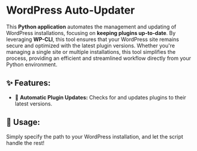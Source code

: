 # **WordPress Auto-Updater**

This **Python application** automates the management and updating of WordPress installations, focusing on **keeping plugins up-to-date**. By leveraging **WP-CLI**, this tool ensures that your WordPress site remains secure and optimized with the latest plugin versions. Whether you're managing a single site or multiple installations, this tool simplifies the process, providing an efficient and streamlined workflow directly from your Python environment.

## ✨ **Features:**
- 🔄 **Automatic Plugin Updates:** Checks for and updates plugins to their latest versions.

## 🚀 **Usage:**
Simply specify the path to your WordPress installation, and let the script handle the rest!
